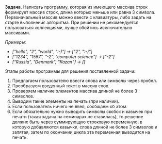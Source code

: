 **Задача.** Написать программу, которая из имеющего массива строк формирует массив строк, длина которых меньше или равна 3 символа. Первоначальный массив можно ввести с клавиатуры, либо задать на старте выполнения алгоритма. При решении не рекомендуется пользоваться коллекциями, лучше обойтись исключительно массивами.

*Примеры:*
* *["hello", "2", "world", ":-)"] -> ["2", ":-)"]*
* *["1234", "1567", "-2", "computer science"] -> ["-2"]*
* *["Russia", "Denmark", "Kazan"] -> []*

Этапы работы программы для решения поставленной задачи:

1. Предлагаем пользователю ввести слова или символы через пробел.
2. Преобразуем введенный текст в массив слов.
3. Проверяем наличие элементов массива длиной не более 3 символов.
4. Выводим такие элементы на печать (при наличии).
5. Если пользователь ничего не ввел, сообщаем об этом.
6. Если обязательно нужно выводить символы скобок и кавычек при печати (такая задача на семинарах не ставилась), то решение должно быть через суммирующую строковую переменную, в которую добавляются кавычки, слова длиной не более 3 символов и запятая, затем по окончании цикла эта переменная выводится на печать.


